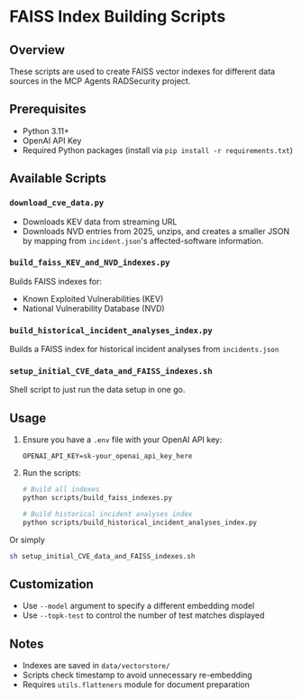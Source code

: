 # FAISS Index Building Scripts

## Overview
These scripts are used to create FAISS vector indexes for different data sources in the MCP Agents RADSecurity project.

## Prerequisites
- Python 3.11+
- OpenAI API Key
- Required Python packages (install via `pip install -r requirements.txt`)

## Available Scripts

### `download_cve_data.py`
- Downloads KEV data from streaming URL
- Downloads NVD entries from 2025, unzips, and creates a smaller JSON by mapping from `incident.json`'s affected-software information.

### `build_faiss_KEV_and_NVD_indexes.py`
Builds FAISS indexes for:
- Known Exploited Vulnerabilities (KEV)
- National Vulnerability Database (NVD)

### `build_historical_incident_analyses_index.py`
Builds a FAISS index for historical incident analyses from `incidents.json`

### `setup_initial_CVE_data_and_FAISS_indexes.sh`
Shell script to just run the data setup in one go.

## Usage

1. Ensure you have a `.env` file with your OpenAI API key:
   ```
   OPENAI_API_KEY=sk-your_openai_api_key_here
   ```

2. Run the scripts:
   ```bash
   # Build all indexes
   python scripts/build_faiss_indexes.py

   # Build historical incident analyses index
   python scripts/build_historical_incident_analyses_index.py
   ```

Or simply
   ```bash
   sh setup_initial_CVE_data_and_FAISS_indexes.sh
   ```
  
## Customization
- Use `--model` argument to specify a different embedding model
- Use `--topk-test` to control the number of test matches displayed

## Notes
- Indexes are saved in `data/vectorstore/`
- Scripts check timestamp to avoid unnecessary re-embedding
- Requires `utils.flatteners` module for document preparation